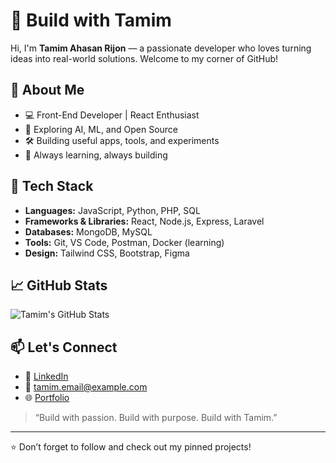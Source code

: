 # 👋 Build with Tamim

Hi, I'm **Tamim Ahasan Rijon** — a passionate developer who loves turning ideas into real-world solutions. Welcome to my corner of GitHub!

## 🚀 About Me

- 💻 Front-End Developer | React Enthusiast  
- 🧠 Exploring AI, ML, and Open Source  
- 🛠️ Building useful apps, tools, and experiments  
- 🌱 Always learning, always building

## 🔧 Tech Stack

- **Languages:** JavaScript, Python, PHP, SQL  
- **Frameworks & Libraries:** React, Node.js, Express, Laravel  
- **Databases:** MongoDB, MySQL  
- **Tools:** Git, VS Code, Postman, Docker (learning)  
- **Design:** Tailwind CSS, Bootstrap, Figma

## 📈 GitHub Stats

![Tamim's GitHub Stats](https://github-readme-stats.vercel.app/api?username=buildwithtamim&show_icons=true&theme=radical)

## 📫 Let's Connect

- 🔗 [LinkedIn](https://linkedin.com/in/your-link)
- 📧 tamim.email@example.com
- 🌐 [Portfolio](https://yourportfolio.com)

> “Build with passion. Build with purpose. Build with Tamim.”

---

⭐️ Don’t forget to follow and check out my pinned projects!
